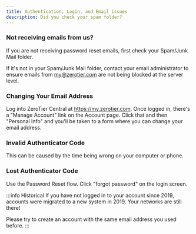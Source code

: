 ```yaml
---
title: Authentication, Login, and Email issues
description: Did you check your spam folder?
---
```


### Not receiving emails from us?

If you are not receiving password reset emails, first check your Spam/Junk Mail folder.

If it's not in your Spam/Junk Mail folder, contact your email administrator to ensure emails from <my@zerotier.com> are not being blocked at the server level.

### Changing Your Email Address

Log into ZeroTier Central at <https://my.zerotier.com>. Once logged in, there's a "Manage Account" link on the Account page.  Click that and then "Personal Info" and you'll be taken to a form where you can change your email address.

### Invalid Authenticator Code

This can be caused by the time being wrong on your computer or phone.

### Lost Authenticator Code

Use the Password Reset flow. Click "forgot password" on the login screen.

:::info Historical
If you have not logged in to your account since 2019,
accounts were migrated to a new system in 2019. Your networks are still there!

Please try to create an account with the same email address you used before.
:::
